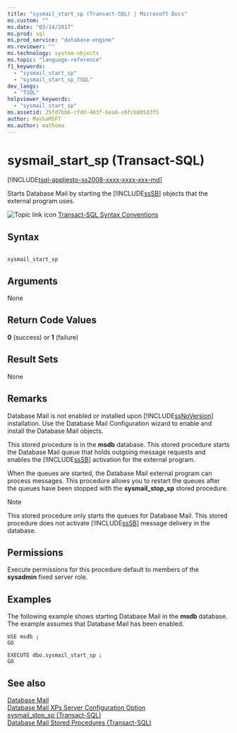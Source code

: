 ```yaml
---
title: "sysmail_start_sp (Transact-SQL) | Microsoft Docs"
ms.custom: ""
ms.date: "03/14/2017"
ms.prod: sql
ms.prod_service: "database-engine"
ms.reviewer: ""
ms.technology: system-objects
ms.topic: "language-reference"
f1_keywords: 
  - "sysmail_start_sp"
  - "sysmail_start_sp_TSQL"
dev_langs: 
  - "TSQL"
helpviewer_keywords: 
  - "sysmail_start_sp"
ms.assetid: 25fd7bb6-cfdd-463f-bea8-c6fcb805d3f5
author: MashaMSFT
ms.author: mathoma
---
```

# sysmail_start_sp (Transact-SQL)
[!INCLUDE[tsql-appliesto-ss2008-xxxx-xxxx-xxx-md](../../includes/tsql-appliesto-ss2008-xxxx-xxxx-xxx-md.md)]

  Starts Database Mail by starting the [!INCLUDE[ssSB](../../includes/sssb-md.md)] objects that the external program uses.  
  
 ![Topic link icon](../../database-engine/configure-windows/media/topic-link.gif "Topic link icon") [Transact-SQL Syntax Conventions](../../t-sql/language-elements/transact-sql-syntax-conventions-transact-sql.md)  
  
## Syntax  
  
```  
  
sysmail_start_sp  
```  
  
## Arguments  
 None  
  
## Return Code Values  
 **0** (success) or **1** (failure)  
  
## Result Sets  
 None  
  
## Remarks  
 Database Mail is not enabled or installed upon [!INCLUDE[ssNoVersion](../../includes/ssnoversion-md.md)] installation. Use the Database Mail Configuration wizard to enable and install the Database Mail objects.  
  
 This stored procedure is in the **msdb** database. This stored procedure starts the Database Mail queue that holds outgoing message requests and enables the [!INCLUDE[ssSB](../../includes/sssb-md.md)] activation for the external program.  
  
 When the queues are started, the Database Mail external program can process messages. This procedure allows you to restart the queues after the queues have been stopped with the **sysmail_stop_sp** stored procedure.  
  
> [!NOTE]  
>  This stored procedure only starts the queues for Database Mail. This stored procedure does not activate [!INCLUDE[ssSB](../../includes/sssb-md.md)] message delivery in the database.  
  
## Permissions  
 Execute permissions for this procedure default to members of the **sysadmin** fixed server role.  
  
## Examples  
 The following example shows starting Database Mail in the **msdb** database. The example assumes that Database Mail has been enabled.  
  
```  
USE msdb ;  
GO  
  
EXECUTE dbo.sysmail_start_sp ;  
GO  
```  
  
## See also  
 [Database Mail](../../relational-databases/database-mail/database-mail.md)   
 [Database Mail XPs Server Configuration Option](../../database-engine/configure-windows/database-mail-xps-server-configuration-option.md)   
 [sysmail_stop_sp &#40;Transact-SQL&#41;](../../relational-databases/system-stored-procedures/sysmail-stop-sp-transact-sql.md)   
 [Database Mail Stored Procedures &#40;Transact-SQL&#41;](../../relational-databases/system-stored-procedures/database-mail-stored-procedures-transact-sql.md)  
  
  
